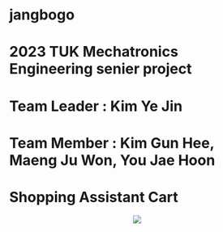 # jangbogo
# 2023 TUK Mechatronics Engineering senier project
# Team Leader : Kim Ye Jin
# Team Member : Kim Gun Hee, Maeng Ju Won, You Jae Hoon

# Shopping Assistant Cart
<p align="center">
  <img src="https://github.com/krjsgml/jangbogo/issues/2#issue-1786031418">
</p>
